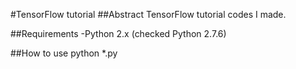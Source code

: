 #TensorFlow tutorial
##Abstract
TensorFlow tutorial codes I made.

##Requirements
-Python 2.x (checked Python 2.7.6)

##How to use
python *.py
